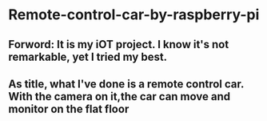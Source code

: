 # Remote-control-car-by-raspberry-pi

<h2 dir=auto><b>Forword:</b> It is my iOT project. I know it's not remarkable, yet I tried my best.</h2>

<h2>As title, what I've done is a remote control car. With the camera on it,the car can move and monitor on the flat floor</h2>
